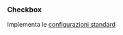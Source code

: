 ### Checkbox
Implementa le [configurazioni standard](../../base.md#Neicomponentisonogestiteleseguentiproprietà)